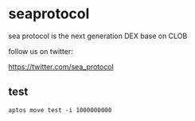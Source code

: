 # seaprotocol
sea protocol is the next generation DEX base on CLOB

follow us on twitter:

https://twitter.com/sea_protocol

## test

```
aptos move test -i 1000000000
```
